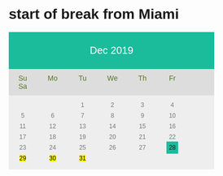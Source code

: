 
<!DOCTYPE html>
<html>
<head>

<style>
* {box-sizing: border-box;}
ul {list-style-type: none;}
body {font-family: Verdana, sans-serif;}

.month {
    padding: 25px 25px;
    width: 100%;
    background: #1abc9c;
    text-align: center;
    color: white;
    font-size: 20px;
}


.weekdays {
    margin: 0;
    padding: 10px 0;
    background-color: #ddd;
}

.weekdays li {
    display: inline-block;
    width: 13.6%;
    color: #572;
    text-align: center;
}

.days {
    padding: 10px 0;
    background: #eee;
    margin: 0;

}

.days li {
    list-style-type: none;
    display: inline-block;
    width: 13.6%;
    text-align: center;
    margin-bottom: 5px;
    font-size:12px;
    color: #777;
	
}

.days li .active {
    padding: 5px;
	background: #1abc9c;
    color: white !important
}

a:hover { 
    background-color: yellow;
}

a:link {text-decoration:  none;
  
}

/* Add media queries for smaller screens */
@media screen and (max-width:720px) {
    .weekdays li, .days li {width: 13.1%;}
}

@media screen and (max-width: 420px) {
    .weekdays li, .days li {width: 12.5%;}
    .days li .active {padding: 2px;}
}

@media screen and (max-width: 290px) {
    .weekdays li, .days li {width: 12.2%;}
}
</style>
</head>
<body>

<h1>start of break from Miami</h1>

<div class="month">      
      <span> Dec 2019</span>
</div>

<ul class="weekdays">
  <li>Su</li>  
  <li>Mo</li>
  <li>Tu</li>
  <li>We</li>
  <li>Th</li>
  <li>Fr</li>
  <li>Sa</li>
</ul>

<ul class="days">  
  <li> </li>
  <li> </li>
  <li>1</li>
  <li>2</li>
  <li>3</li>
  <li>4</li>
  <li>5</li>
  <li>6</li>
  <li>7</li>
  <li> 8 </li>
  <li>9</li>
  <li>10</li>
  <li>11</li>
  <li>12</li>
  <li>13</li>
  <li>14</li>
  <li>15</li>
  <li>16</li>
  <li>17</li>
  <li>18</li>
  <li>19</li>
  <li>20</li>
  <li>21</li>
  <li>22</li>
  <li>23</li>
  <li>24</li>
  <li>25</li>
  <li>26</li>
  <li>27</li>
  <li><mark><span class="active"><a href=" https://www.hellofresh.com/landing/holidays"</span> 28</a></mark></li>
    <li><mark>29</mark></li>
    <li><mark>30</mark></li>
    <li><mark>31</mark></li>
</ul>

</body>
</html>

